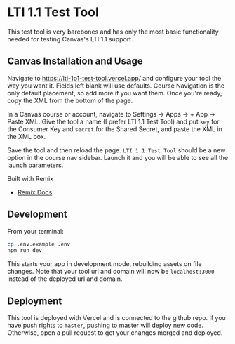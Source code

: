 # LTI 1.1 Test Tool

This test tool is very barebones and has only the most basic functionality needed
for testing Canvas's LTI 1.1 support.

## Canvas Installation and Usage

Navigate to https://lti-1p1-test-tool.vercel.app/ and configure your tool
the way you want it. Fields left blank will use defaults. Course Navigation is the
only default placement, so add more if you want them. Once you're ready, copy the
XML from the bottom of the page.

In a Canvas course or account, navigate to Settings -> Apps -> + App -> Paste XML.
Give the tool a name (I prefer LTI 1.1 Test Tool) and put `key` for the Consumer
Key and `secret` for the Shared Secret, and paste the XML in the XML box.

Save the tool and then reload the page. `LTI 1.1 Test Tool` should be a new option
in the course nav sidebar. Launch it and you will be able to see all the launch
parameters.

Built with Remix

- [Remix Docs](https://remix.run/docs)

## Development

From your terminal:

```sh
cp .env.example .env
npm run dev
```

This starts your app in development mode, rebuilding assets on file changes.
Note that your tool url and domain will now be `localhost:3000` instead of the
deployed url and domain.

## Deployment

This tool is deployed with Vercel and is connected to the github repo. If you
have push rights to `master`, pushing to master will deploy new code. Otherwise,
open a pull request to get your changes merged and deployed.
